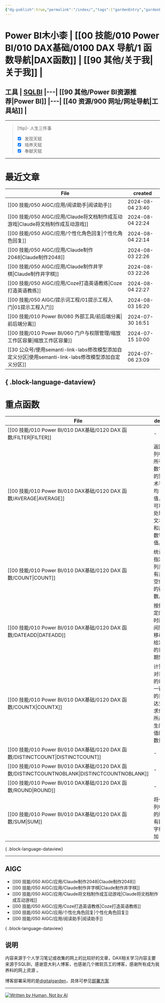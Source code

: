 ```yaml
---
{"dg-publish":true,"permalink":"/index/","tags":["gardenEntry","gardenEntry"]}
---
```


# Power BI木小桼  | [[00 技能/010 Power BI/010 DAX基础/0100 DAX 导航/1 函数导航\|DAX函数]]  |  [[90 其他/关于我\|关于我]] | 

## 工具  | [SQLBI](https://sqlbi.com/) |---| [[90 其他/Power BI资源推荐\|Power BI]] |---| [[40 资源/900 网址/网址导航\|工具站]] |
---


>[!tip]- 人生三件事
> - [x] 发现天赋
> - [x] 培养天赋
> - [x] 奉献天赋

---

#  最近文章

| File                                                                         | created          |
| ---------------------------------------------------------------------------- | ---------------- |
| [[00 技能/050 AIGC/应用/阅读助手\|阅读助手]]                                          | 2024-08-04 23:40 |
| [[00 技能/050 AIGC/应用/Claude将文档制作成互动游戏\|Claude将文档制作成互动游戏]]                  | 2024-08-04 22:24 |
| [[00 技能/050 AIGC/应用/个性化角色回复\|个性化角色回复]]                                    | 2024-08-04 22:14 |
| [[00 技能/050 AIGC/应用/Claude制作2048\|Claude制作2048]]                          | 2024-08-03 22:26 |
| [[00 技能/050 AIGC/应用/Claude制作井字棋\|Claude制作井字棋]]                            | 2024-08-03 22:26 |
| [[00 技能/050 AIGC/应用/Coze打造英语教练\|Coze打造英语教练]]                              | 2024-08-04 22:27 |
| [[00 技能/050 AIGC/提示词工程/01提示工程入门\|01提示工程入门]]                               | 2024-08-03 16:20 |
| [[00 技能/010 Power BI/080 外部工具/前后端分离\|前后端分离]]                              | 2024-07-30 16:51 |
| [[00 技能/010 Power BI/060 门户与权限管理/缩放工作区容量\|缩放工作区容量]]                       | 2024-07-15 10:00 |
| [[30 公众号/使用semanti-link-labs修改模型添加自定义分区\|使用semanti-link-labs修改模型添加自定义分区]] | 2024-07-06 23:09 |

{ .block-language-dataview}
---
#  重点函数

| File                                                                                       | des                         | return | import | hard |
| ------------------------------------------------------------------------------------------ | --------------------------- | ------ | ------ | ---- |
| [[00 技能/010 Power BI/010 DAX基础/0120 DAX 函数/FILTER\|FILTER]]                             | \-                          | 表      | 5      | 4    |
| [[00 技能/010 Power BI/010 DAX基础/0120 DAX 函数/AVERAGE\|AVERAGE]]                           | 返回列中所有数字的算术平均值，可以处理文本和非数字值。 | 标量     | 5      | 1    |
| [[00 技能/010 Power BI/010 DAX基础/0120 DAX 函数/COUNT\|COUNT]]                               | 统计指定列具有非空值的行数。              | 标量     | 5      | 1    |
| [[00 技能/010 Power BI/010 DAX基础/0120 DAX 函数/DATEADD\|DATEADD]]                           | 按指定的时间间隔移动给定的日期集            | 表      | 5      | 1    |
| [[00 技能/010 Power BI/010 DAX基础/0120 DAX 函数/COUNTX\|COUNTX]]                             | 计算对表的每一行的表达式求值所产生的值的数量      | 标量     | 5      | 1    |
| [[00 技能/010 Power BI/010 DAX基础/0120 DAX 函数/DISTINCTCOUNT\|DISTINCTCOUNT]]               | \-                          | 标量     | 5      | 1    |
| [[00 技能/010 Power BI/010 DAX基础/0120 DAX 函数/DISTINCTCOUNTNOBLANK\|DISTINCTCOUNTNOBLANK]] | \-                          | \-     | 5      | 1    |
| [[00 技能/010 Power BI/010 DAX基础/0120 DAX 函数/ROUND\|ROUND]]                               | \-                          | 标量     | 5      | 1    |
| [[00 技能/010 Power BI/010 DAX基础/0120 DAX 函数/SUM\|SUM]]                                   | 将一列中的所有数字相加                 | 标量     | 5      | 1    |

{ .block-language-dataview}

---
## AIGC
- [[00 技能/050 AIGC/应用/Claude制作2048\|Claude制作2048]]
- [[00 技能/050 AIGC/应用/Claude制作井字棋\|Claude制作井字棋]]
- [[00 技能/050 AIGC/应用/Claude将文档制作成互动游戏\|Claude将文档制作成互动游戏]]
- [[00 技能/050 AIGC/应用/Coze打造英语教练\|Coze打造英语教练]]
- [[00 技能/050 AIGC/应用/个性化角色回复\|个性化角色回复]]
- [[00 技能/050 AIGC/应用/阅读助手\|阅读助手]]

{ .block-language-dataview}


## 说明

内容来源于个人学习笔记或收集的网上的比较好的文章，DAX相关学习内容主要来源于SQLBI，感谢意大利人博客，也感谢几个微软员工的博客，感谢所有成为我养料的网上资源 。

博客部署采用的是[digitalgarden](https://github.com/oleeskild/digitalgarden)，具体可参见[部署方案](https://dg-docs.ole.dev/advanced/hosting-alternatives/)

---

<a href="https://notbyai.fyi"><img src="https://s2.loli.net/2024/01/19/karKNFv5oMhewt7.png" alt="Written by Human, Not by AI"></a>

